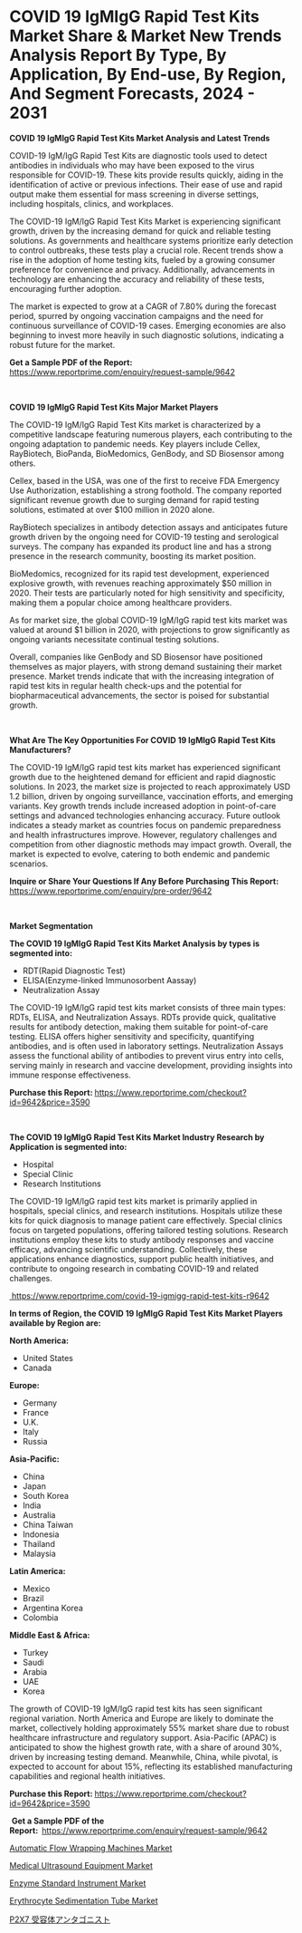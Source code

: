 <p><h1>COVID 19 IgMIgG Rapid Test Kits Market Share & Market New Trends Analysis Report By Type, By Application, By End-use, By Region, And Segment Forecasts, 2024 - 2031</h1></p><p><strong>COVID 19 IgMIgG Rapid Test Kits Market Analysis and Latest Trends</strong></p>
<p><p>COVID-19 IgM/IgG Rapid Test Kits are diagnostic tools used to detect antibodies in individuals who may have been exposed to the virus responsible for COVID-19. These kits provide results quickly, aiding in the identification of active or previous infections. Their ease of use and rapid output make them essential for mass screening in diverse settings, including hospitals, clinics, and workplaces.</p><p>The COVID-19 IgM/IgG Rapid Test Kits Market is experiencing significant growth, driven by the increasing demand for quick and reliable testing solutions. As governments and healthcare systems prioritize early detection to control outbreaks, these tests play a crucial role. Recent trends show a rise in the adoption of home testing kits, fueled by a growing consumer preference for convenience and privacy. Additionally, advancements in technology are enhancing the accuracy and reliability of these tests, encouraging further adoption. </p><p>The market is expected to grow at a CAGR of 7.80% during the forecast period, spurred by ongoing vaccination campaigns and the need for continuous surveillance of COVID-19 cases. Emerging economies are also beginning to invest more heavily in such diagnostic solutions, indicating a robust future for the market.</p></p>
<p><strong>Get a Sample PDF of the Report:&nbsp;</strong> <a href="https://www.reportprime.com/enquiry/request-sample/9642">https://www.reportprime.com/enquiry/request-sample/9642</a></p>
<p>&nbsp;</p>
<p><strong>COVID 19 IgMIgG Rapid Test Kits Major Market Players</strong></p>
<p><p>The COVID-19 IgM/IgG Rapid Test Kits market is characterized by a competitive landscape featuring numerous players, each contributing to the ongoing adaptation to pandemic needs. Key players include Cellex, RayBiotech, BioPanda, BioMedomics, GenBody, and SD Biosensor among others.</p><p>Cellex, based in the USA, was one of the first to receive FDA Emergency Use Authorization, establishing a strong foothold. The company reported significant revenue growth due to surging demand for rapid testing solutions, estimated at over $100 million in 2020 alone.</p><p>RayBiotech specializes in antibody detection assays and anticipates future growth driven by the ongoing need for COVID-19 testing and serological surveys. The company has expanded its product line and has a strong presence in the research community, boosting its market position.</p><p>BioMedomics, recognized for its rapid test development, experienced explosive growth, with revenues reaching approximately $50 million in 2020. Their tests are particularly noted for high sensitivity and specificity, making them a popular choice among healthcare providers.</p><p>As for market size, the global COVID-19 IgM/IgG rapid test kits market was valued at around $1 billion in 2020, with projections to grow significantly as ongoing variants necessitate continual testing solutions. </p><p>Overall, companies like GenBody and SD Biosensor have positioned themselves as major players, with strong demand sustaining their market presence. Market trends indicate that with the increasing integration of rapid test kits in regular health check-ups and the potential for biopharmaceutical advancements, the sector is poised for substantial growth.</p></p>
<p>&nbsp;</p>
<p><strong>What Are The Key Opportunities For COVID 19 IgMIgG Rapid Test Kits Manufacturers?</strong></p>
<p><p>The COVID-19 IgM/IgG rapid test kits market has experienced significant growth due to the heightened demand for efficient and rapid diagnostic solutions. In 2023, the market size is projected to reach approximately USD 1.2 billion, driven by ongoing surveillance, vaccination efforts, and emerging variants. Key growth trends include increased adoption in point-of-care settings and advanced technologies enhancing accuracy. Future outlook indicates a steady market as countries focus on pandemic preparedness and health infrastructures improve. However, regulatory challenges and competition from other diagnostic methods may impact growth. Overall, the market is expected to evolve, catering to both endemic and pandemic scenarios.</p></p>
<p><strong>Inquire or Share Your Questions If Any Before Purchasing This Report:</strong> <a href="https://www.reportprime.com/enquiry/pre-order/9642">https://www.reportprime.com/enquiry/pre-order/9642</a></p>
<p>&nbsp;</p>
<p><strong>Market Segmentation</strong></p>
<p><strong>The COVID 19 IgMIgG Rapid Test Kits Market Analysis by types is segmented into:</strong></p>
<p><ul><li>RDT(Rapid Diagnostic Test)</li><li>ELISA(Enzyme-linked Immunosorbent Aassay)</li><li>Neutralization Assay</li></ul></p>
<p><p>The COVID-19 IgM/IgG rapid test kits market consists of three main types: RDTs, ELISA, and Neutralization Assays. RDTs provide quick, qualitative results for antibody detection, making them suitable for point-of-care testing. ELISA offers higher sensitivity and specificity, quantifying antibodies, and is often used in laboratory settings. Neutralization Assays assess the functional ability of antibodies to prevent virus entry into cells, serving mainly in research and vaccine development, providing insights into immune response effectiveness.</p></p>
<p><strong>Purchase this Report:&nbsp;</strong><a href="https://www.reportprime.com/checkout?id=9642&price=3590">https://www.reportprime.com/checkout?id=9642&price=3590</a></p>
<p>&nbsp;</p>
<p><strong>The COVID 19 IgMIgG Rapid Test Kits Market Industry Research by Application is segmented into:</strong></p>
<p><ul><li>Hospital</li><li>Special Clinic</li><li>Research Institutions</li></ul></p>
<p><p>The COVID-19 IgM/IgG rapid test kits market is primarily applied in hospitals, special clinics, and research institutions. Hospitals utilize these kits for quick diagnosis to manage patient care effectively. Special clinics focus on targeted populations, offering tailored testing solutions. Research institutions employ these kits to study antibody responses and vaccine efficacy, advancing scientific understanding. Collectively, these applications enhance diagnostics, support public health initiatives, and contribute to ongoing research in combating COVID-19 and related challenges.</p></p>
<p><a href="https://www.reportprime.com/covid-19-igmigg-rapid-test-kits-r9642">&nbsp;https://www.reportprime.com/covid-19-igmigg-rapid-test-kits-r9642</a></p>
<p><strong>In terms of Region, the COVID 19 IgMIgG Rapid Test Kits Market Players available by Region are:</strong></p>
<p>
    <p> <strong> North America: </strong>
        <ul>
            <li>United States</li>
            <li>Canada</li>
        </ul>
        </p> 
    <p> <strong> Europe: </strong>
        <ul>
            <li>Germany</li>
            <li>France</li>
            <li>U.K.</li>
            <li>Italy</li>
            <li>Russia</li>
        </ul>
        </p> 
    <p> <strong> Asia-Pacific: </strong>
        <ul>
            <li>China</li>
            <li>Japan</li>
            <li>South Korea</li>
            <li>India</li>
            <li>Australia</li>
            <li>China Taiwan</li>
            <li>Indonesia</li>
            <li>Thailand</li>
            <li>Malaysia</li>
        </ul>
        </p> 
    <p> <strong> Latin America: </strong>
        <ul>
            <li>Mexico</li>
            <li>Brazil</li>
            <li>Argentina Korea</li>
            <li>Colombia</li>
        </ul>
        </p> 
    <p> <strong> Middle East & Africa: </strong>
        <ul>
            <li>Turkey</li>
            <li>Saudi</li>
            <li>Arabia</li>
            <li>UAE</li>
            <li>Korea</li>
        </ul>
    </p>
    </p>
<p><p>The growth of COVID-19 IgM/IgG rapid test kits has seen significant regional variation. North America and Europe are likely to dominate the market, collectively holding approximately 55% market share due to robust healthcare infrastructure and regulatory support. Asia-Pacific (APAC) is anticipated to show the highest growth rate, with a share of around 30%, driven by increasing testing demand. Meanwhile, China, while pivotal, is expected to account for about 15%, reflecting its established manufacturing capabilities and regional health initiatives.</p></p>
<p><strong>Purchase this Report: </strong><a href="https://www.reportprime.com/checkout?id=9642&price=3590">https://www.reportprime.com/checkout?id=9642&price=3590</a></p>
<p>&nbsp;<strong>Get a Sample PDF of the Report:&nbsp;&nbsp;</strong><a href="https://www.reportprime.com/enquiry/request-sample/9642">https://www.reportprime.com/enquiry/request-sample/9642</a></p>
<p><strong></strong></p>
<p><p><a href="https://issuu.com/reportprime-2/docs/automatic-flow-wrapping-machines-ma_46f0a08dd24345">Automatic Flow Wrapping Machines Market</a></p><p><a href="https://www.linkedin.com/pulse/global-medical-ultrasound-equipment-market-size-share-analysis-e2xic?trackingId=4p5a2vymSOeg9%2FY2mf4dow%3D%3D">Medical Ultrasound Equipment Market</a></p><p><a href="https://medium.com/@nyahmertz1928/the-global-enzyme-standard-instrument-market-is-at-the-forefront-of-innovation-driving-rapid-374058e8dfc7">Enzyme Standard Instrument Market</a></p><p><a href="https://github.com/PeterParrish5/Market-Research-Report-List-6/blob/main/erythrocyte-sedimentation-tube-market.md">Erythrocyte Sedimentation Tube Market</a></p><p><a href="https://medium.com/@skylarreilly36/p2x7-receptor-antagonists-market-%E3%81%AE%E3%82%B0%E3%83%AD%E3%83%BC%E3%83%90%E3%83%AB%E5%B8%82%E5%A0%B4%E6%A6%82%E8%A6%81%E3%81%AF-%E4%B8%96%E7%95%8C%E3%81%8A%E3%82%88%E3%81%B3%E4%B8%BB%E8%A6%81%E5%B8%82%E5%A0%B4%E3%81%AB%E3%81%8A%E3%81%91%E3%82%8B%E6%A5%AD%E7%95%8C%E3%81%AB%E5%BD%B1%E9%9F%BF%E3%82%92%E4%B8%8E%E3%81%88%E3%82%8B%E4%B8%BB%E8%A6%81%E3%81%AA%E3%83%88%E3%83%AC%E3%83%B3%E3%83%89%E3%81%AB%E3%81%A4%E3%81%84%E3%81%A6-%E7%8B%AC%E8%87%AA%E3%81%AE%E8%A6%96%E7%82%B9%E3%82%92%E6%8F%90%E4%BE%9B%E3%81%97%E3%81%BE%E3%81%99-a9a5d6cc050a">P2X7 受容体アンタゴニスト</a></p></p>